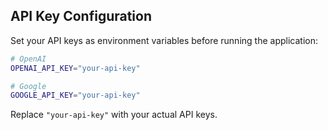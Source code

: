 ## API Key Configuration

Set your API keys as environment variables before running the application:

```bash
# OpenAI
OPENAI_API_KEY="your-api-key"

# Google
GOOGLE_API_KEY="your-api-key"
```

Replace `"your-api-key"` with your actual API keys.
